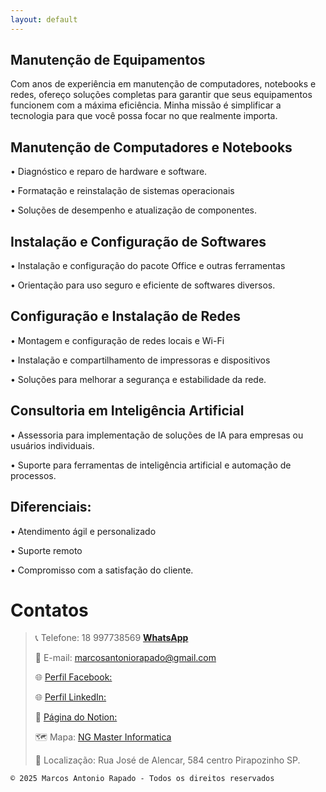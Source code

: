 ```yaml
---
layout: default
---
```

## Manutenção de Equipamentos

Com anos de experiência em manutenção de computadores, notebooks e redes, ofereço soluções completas para garantir que seus equipamentos funcionem com a máxima eficiência. Minha missão é simplificar a tecnologia para que você possa focar no que realmente importa.


## Manutenção de Computadores e Notebooks

• Diagnóstico e reparo de hardware e software.

• Formatação e reinstalação de sistemas operacionais

• Soluções de desempenho e atualização de componentes.


## Instalação e Configuração de Softwares

• Instalação e configuração do pacote Office e outras ferramentas

• Orientação para uso seguro e eficiente de softwares diversos.


## Configuração e Instalação de Redes

• Montagem e configuração de redes locais e Wi-Fi

• Instalação e compartilhamento de impressoras e dispositivos

• Soluções para melhorar a segurança e estabilidade da rede.


## Consultoria em Inteligência Artificial

• Assessoria para implementação de soluções de IA para empresas ou usuários individuais.

• Suporte para ferramentas de inteligência artificial e automação de processos.


## Diferenciais:

• Atendimento ágil e personalizado

• Suporte remoto

• Compromisso com a satisfação do cliente.


# Contatos

>
> 📞 Telefone: 18 997738569 [**WhatsApp**](https://wa.me/5518997738569)
>
> 📧 E-mail: marcosantoniorapado@gmail.com
>
> 🌐 [Perfil Facebook:](https://www.facebook.com/marcos.rapado)
>
> 🌐 [Perfil LinkedIn:](https://www.linkedin.com/in/marcos-rapado/)
>
> 📌 [Página do Notion:](https://marcosatendimento.notion.site/Marcos-Antonio-Rapado-1cc582b02eef4713a0e6e98fc1148289)
>
> 🗺️ Mapa: [NG Master Informatica](https://www.google.com/maps/dir//R.+Jos%C3%A9+de+Alencar,+584+-+Centro,+Pirapozinho+-+SP,+19200-000/@-22.2755806,-51.5802727,12z/data=!4m8!4m7!1m0!1m5!1m1!1s0x94938de9c41156c3:0x33532da6f8c46927!2m2!1d-51.4979854!2d-22.2756743?entry=ttu&g_ep=EgoyMDI0MTAyOS4wIKXMDSoASAFQAw%3D%3D)
>
> 📍 Localização: Rua José de Alencar, 584  centro Pirapozinho SP.

```
© 2025 Marcos Antonio Rapado - Todos os direitos reservados
```
